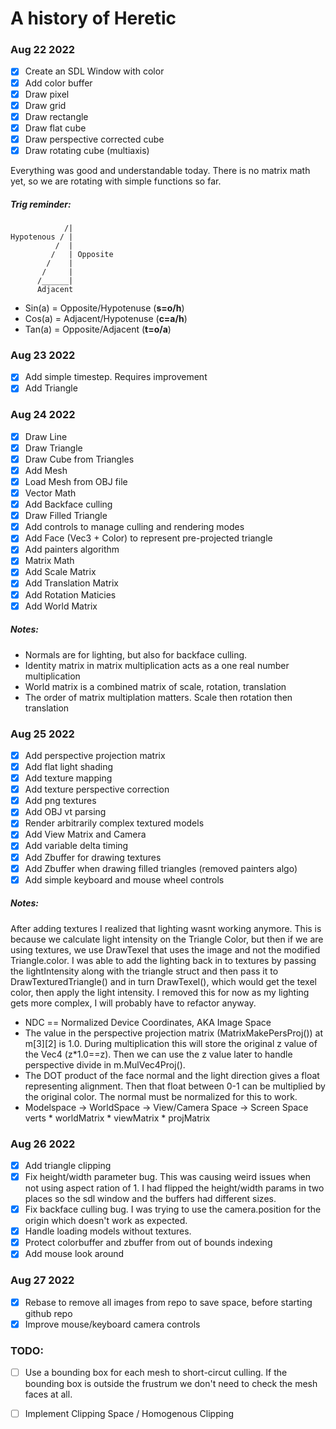# A history of Heretic

### Aug 22 2022

- [x] Create an SDL Window with color
- [x] Add color buffer
- [x] Draw pixel
- [x] Draw grid
- [x] Draw rectangle
- [x] Draw flat cube
- [x] Draw perspective corrected cube
- [x] Draw rotating cube (multiaxis)

Everything was good and understandable today. There is no matrix math
yet, so we are rotating with simple functions so far.

##### Trig reminder:

```
            /|
Hypotenous / |
          /  |
         /   | Opposite
        /    |
       /     |
      /______|
      Adjacent
```

- Sin(a) = Opposite/Hypotenuse (**s=o/h**)
- Cos(a) = Adjacent/Hypotenuse (**c=a/h**)
- Tan(a) = Opposite/Adjacent (**t=o/a**)

### Aug 23 2022

- [x] Add simple timestep. Requires improvement
- [x] Add Triangle

### Aug 24 2022

- [x] Draw Line
- [x] Draw Triangle
- [x] Draw Cube from Triangles
- [x] Add Mesh
- [x] Load Mesh from OBJ file
- [x] Vector Math
- [x] Add Backface culling
- [x] Draw Filled Triangle
- [x] Add controls to manage culling and rendering modes
- [x] Add Face (Vec3 + Color) to represent pre-projected triangle
- [x] Add painters algorithm
- [x] Matrix Math
- [x] Add Scale Matrix
- [x] Add Translation Matrix
- [x] Add Rotation Maticies
- [x] Add World Matrix

##### Notes:

- Normals are for lighting, but also for backface culling.
- Identity matrix in matrix multiplication acts as a one real number multiplication
- World matrix is a combined matrix of scale, rotation, translation
- The order of matrix multiplation matters. Scale then rotation then translation

### Aug 25 2022

- [x] Add perspective projection matrix
- [x] Add flat light shading
- [x] Add texture mapping
- [x] Add texture perspective correction
- [x] Add png textures
- [x] Add OBJ vt parsing
- [x] Render arbitrarily complex textured models
- [x] Add View Matrix and Camera
- [x] Add variable delta timing
- [x] Add Zbuffer for drawing textures
- [x] Add Zbuffer when drawing filled triangles (removed painters algo)
- [x] Add simple keyboard and mouse wheel controls

##### Notes:

After adding textures I realized that lighting wasnt working
anymore. This is because we calculate light intensity on the Triangle
Color, but then if we are using textures, we use DrawTexel that uses
the image and not the modified Triangle.color. I was able to add the
lighting back in to textures by passing the lightIntensity along with
the triangle struct and then pass it to DrawTexturedTriangle() and in
turn DrawTexel(), which would get the texel color, then apply the
light intensity. I removed this for now as my lighting gets more
complex, I will probably have to refactor anyway.

- NDC == Normalized Device Coordinates, AKA Image Space
- The value in the perspective projection matrix
  (MatrixMakePersProj()) at m[3][2] is 1.0. During multiplication this
  will store the original z value of the Vec4 (z*1.0==z). Then we can
  use the z value later to handle perspective divide in
  m.MulVec4Proj().
- The DOT product of the face normal and the light direction gives a
  float representing alignment. Then that float between 0-1 can be
  multiplied by the original color. The normal must be normalized for
  this to work.
- Modelspace -> WorldSpace -> View/Camera Space -> Screen Space
  verts       * worldMatrix * viewMatrix         * projMatrix

### Aug 26 2022

- [x] Add triangle clipping
- [x] Fix height/width parameter bug. This was causing weird issues
      when not using aspect ration of 1. I had flipped the
      height/width params in two places so the sdl window and the
      buffers had different sizes.
- [x] Fix backface culling bug. I was trying to use the
      camera.position for the origin which doesn't work as expected.
- [x] Handle loading models without textures.
- [x] Protect colorbuffer and zbuffer from out of bounds indexing
- [x] Add mouse look around

### Aug 27 2022

- [x] Rebase to remove all images from repo to save space, before starting github repo
- [x] Improve mouse/keyboard camera controls

### TODO:

- [ ] Use a bounding box for each mesh to short-circut culling. If the
      bounding box is outside the frustrum we don't need to check the
      mesh faces at all.

- [ ] Implement Clipping Space / Homogenous Clipping
